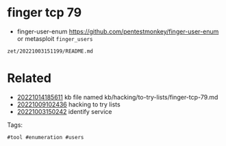 # finger tcp 79
- finger-user-enum https://github.com/pentestmonkey/finger-user-enum or metasploit `finger_users`

` zet/20221003151199/README.md `

# Related

- [20221014185611](/zet/20221014185611/README.md) kb file named kb/hacking/to-try-lists/finger-tcp-79.md
- [20221009102436](/zet/20221009102436/README.md) hacking to try lists
- [20221003150242](/zet/20221003150242/README.md) identify service

Tags:

    #tool #enumeration #users
